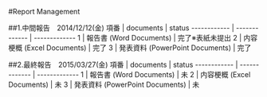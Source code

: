 #Report Management

##1.中間報告　2014/12/12(金)
項番 | documents | status
------------ | ------------- | -------------
1 | 報告書 (Word Documents) | 完了※表紙未提出
2 | 内容梗概 (Excel Documents) | 完了
3 | 発表資料 (PowerPoint Documents) | 完了

##2.最終報告　2015/03/27(金)
項番 | documents | status
------------ | ------------- | -------------
1 | 報告書 (Word Documents) | 未
2 | 内容梗概 (Excel Documents) | 未
3 | 発表資料 (PowerPoint Documents) | 未

